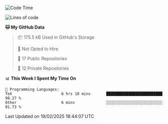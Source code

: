 <!--START_SECTION:waka-->
![Code Time](http://img.shields.io/badge/Code%20Time-1%2C059%20hrs%2026%20mins-blue)

![Lines of code](https://img.shields.io/badge/From%20Hello%20World%20I%27ve%20Written-220.6%20thousand%20lines%20of%20code-blue)

**🐱 My GitHub Data** 

> 📦 175.5 kB Used in GitHub's Storage 
 > 
> 🚫 Not Opted to Hire
 > 
> 📜 17 Public Repositories 
 > 
> 🔑 12 Private Repositories 
 > 
📊 **This Week I Spent My Time On** 

```text
💬 Programming Languages: 
TeX                      6 hrs 10 mins       █████████████████████████   98.27 % 
Other                    6 mins              ░░░░░░░░░░░░░░░░░░░░░░░░░   01.73 % 
```


 Last Updated on 19/02/2025 18:44:07 UTC
<!--END_SECTION:waka-->
